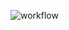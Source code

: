![workflow](https://github.com/zablon-oigo/cfs-aws-security-challenge-with-terrafrom/actions/workflows/main.yml/badge.svg)
